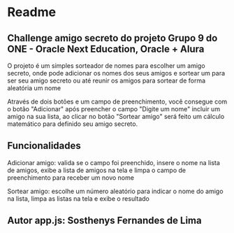 <h1>Readme</h1>
<h2>Challenge amigo secreto do projeto Grupo 9 do ONE - Oracle Next Education, Oracle + Alura</h2>
<p>O projeto é um simples sorteador de nomes para escolher um amigo secreto, onde pode adicionar os nomes dos seus amigos e sortear um para ser seu amigo secreto ou até reunir os amigos para sortear de forma aleatória um nome</p>
<p>Através de dois botões e um campo de preenchimento, você consegue com o botão "Adicionar" após preencher o campo "Digite um nome" incluir um amigo na sua lista, ao clicar no botão "Sortear amigo" será feito um cálculo matemático para definido seu amigo secreto. </p>
<h2>Funcionalidades</h2>
<p>Adicionar amigo: valida se o campo foi preenchido, insere o nome na lista de amigos, exibe a lista de amigos na tela e limpa o campo de preenchimento para receber um novo nome</p>
<p>Sortear amigo: escolhe um número aleatório para indicar o nome do amigo na lista, limpa as listas na tela e exibe o resultado</p>
<h2>Autor app.js: Sosthenys Fernandes de Lima</h2>
